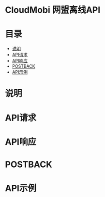 CloudMobi 网盟离线API
====

目录
====

* [说明](#说明)
* [API请求](#api请求)
* [API响应](#api响应)
* [POSTBACK](#postback)
* [API示例](#api示例)

说明
====

API请求
====

API响应
====

POSTBACK
====

API示例
====

